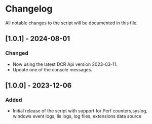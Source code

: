 # Changelog

All notable changes to the script will be documented in this file.

## [1.0.1] - 2024-08-01

### Changed
- Now using the latest DCR Api version 2023-03-11.
- Update one of the console messages.

## [1.0.0] - 2023-12-06

### Added
- Initial release of the script with support for Perf counters,syslog, windows event logs, iis logs, log files, extensions data source
